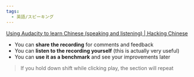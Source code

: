 ```yaml
---
tags:
  - 英語/スピーキング
---
```

[Using Audacity to learn Chinese (speaking and listening) | Hacking Chinese](https://www.hackingchinese.com/using-audacity-to-learn-chinese-speaking-and-listening/)

- You can **share the recording** for comments and feedback
- You can **listen to the recording yourself** (this is actually very useful)
- You can **use it as a benchmark** and see your improvements later

>If you hold down shift while clicking play, the section will repeat

